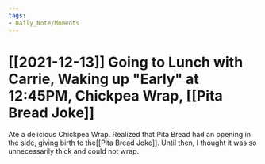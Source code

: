 ```yaml
---
tags:
- Daily_Note/Moments
---
```


# [[2021-12-13]] Going to Lunch with Carrie, Waking up "Early" at 12:45PM, Chickpea Wrap, [[Pita Bread Joke]]



Ate a delicious Chickpea Wrap. Realized that Pita Bread had an opening in the side, giving birth to the[[Pita Bread Joke]]. Until then, I thought it was so unnecessarily thick and could not wrap.